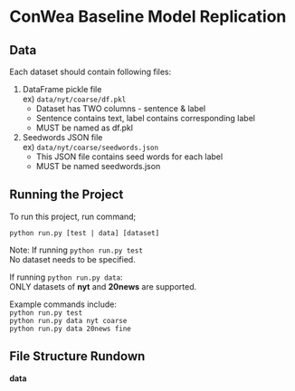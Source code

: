 # ConWea Baseline Model Replication

## Data
Each dataset should contain following files:
1) DataFrame pickle file \
    ex) ```data/nyt/coarse/df.pkl```
      * Dataset has TWO columns - sentence & label
      * Sentence contains text, label contains corresponding label
      * MUST be named as df.pkl
2) Seedwords JSON file \
    ex) ```data/nyt/coarse/seedwords.json```
      * This JSON file contains seed words for each label
      * MUST be named seedwords.json

## Running the Project
To run this project, run command;
```
python run.py [test | data] [dataset] 
```
Note: If running ```python run.py test``` \
No dataset needs to be specified. 

If running ```python run.py data```: \
ONLY datasets of **nyt** and **20news** are supported. 

Example commands include: \
``` python run.py test ``` \
``` python run.py data nyt coarse ``` \
``` python run.py data 20news fine ``` 

## File Structure Rundown
**data** 
